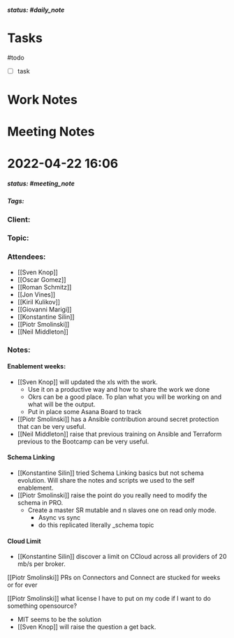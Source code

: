 ##### status: #daily_note 

# Tasks

#todo 
- [ ] task

# Work Notes

# Meeting Notes

# 2022-04-22 16:06
##### status: #meeting_note
##### Tags:

### Client:
### Topic:
### Attendees:
* [[Sven Knop]]
* [[Oscar Gomez]]
* [[Roman Schmitz]]
* [[Jon Vines]]
* [[Kiril Kulikov]]
* [[Giovanni Marigi]]
* [[Konstantine Silin]]
* [[Piotr Smolinski]]
* [[Neil Middleton]]

### Notes:

#### Enablement weeks:

-  [[Sven Knop]] will updated the xls with the work.
	- Use it on a productive way and how to share the work we done
	- Okrs can be a good place. To plan what you will be working on and what will be the output.
	- Put in place some Asana Board to track
- [[Piotr Smolinski]] has a Ansible contribution around secret protection that can be very useful.
- [[Neil Middleton]] raise that previous training on Ansible and Terraform previous to the Bootcamp can be very useful. 

#### Schema Linking

- [[Konstantine Silin]] tried Schema Linking basics but not schema evolution. Will share the notes and scripts we used to the self enablement.
- [[Piotr Smolinski]] raise the point do you really need to modify the schema in PRO.
	- Create a master SR mutable and n slaves one on read only mode.
		- Async vs sync 
		- do this replicated literally \_schema topic

#### Cloud Limit

- [[Konstantine Silin]] discover a limit on CCloud across all providers of 20 mb/s per broker.

[[Piotr Smolinski]] PRs on Connectors and Connect are stucked for weeks or for ever

[[Piotr Smolinski]] what license I have to put on my code if I want to do something opensource?
- MIT seems to be the solution
- [[Sven Knop]] will raise the question a get back.